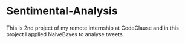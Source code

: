# Sentimental-Analysis
This is 2nd project of my remote internship at CodeClause and in this project I applied NaiveBayes to analyse tweets. 
